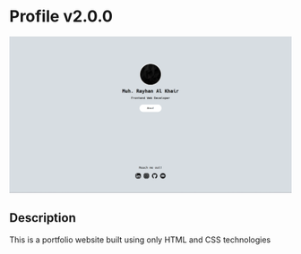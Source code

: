 # Profile v2.0.0

![Profile](preview.png)

## Description

This is a portfolio website built using only HTML and CSS technologies
